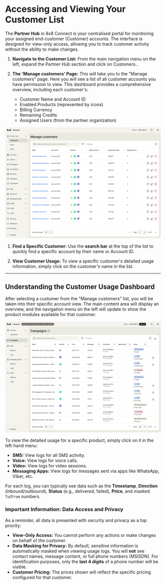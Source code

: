 # Accessing and Viewing Your Customer List

The **Partner Hub** in 8x8 Connect is your centralised portal for monitoring your assigned end-customer (Customer) accounts. The interface is designed for view-only access, allowing you to track customer activity without the ability to make changes.

1. **Navigate to the Customer List:** From the main navigation menu on the left, expand the Partner Hub section and click on Customers..

2. **The 'Manage customers' Page:** This will take you to the "Manage customers" page. Here you will see a list of all customer accounts you have permission to view. This dashboard provides a comprehensive overview, including each customer's:

    - Customer Name and Account ID
    - Enabled Products (represented by icons)
    - Billing Currency
    - Remaining Credits
    - Assigned Users (from the partner organization)

![Manage customers](../images/aab83bcb12042396348f186904c8c6f5723fe6e679d85179a891a00fb0140f20-Manage_customers_1.png)

1. **Find a Specific Customer:** Use the **search bar** at the top of the list to quickly find a specific account by their name or Account ID.

2. **View Customer Usage:** To view a specific customer's detailed usage information, simply click on the customer's name in the list.

***

## Understanding the Customer Usage Dashboard

After selecting a customer from the "Manage customers" list, you will be taken into their specific account view. The main content area will display an overview, and the navigation menu on the left will update to show the product modules available for that customer.

![view customer non admin role](../images/050fa707fde893e4dee4b59215cea9e8926cc8ea629a0a30f1883874a21a8e31-view-customer_non-admin-role.png)

To view the detailed usage for a specific product, simply click on it in the left-hand menu:

- **SMS:** View logs for all SMS activity.
- **Voice:** View logs for voice calls.
- **Video:** View logs for video sessions.
- **Messaging Apps:** View logs for messages sent via apps like WhatsApp, Viber, etc.

For each log, you can typically see data such as the **Timestamp**, **Direction** (inbound/outbound), **Status** (e.g., delivered, failed), **Price**, and masked `To`/`From` numbers.

### Important Information: Data Access and Privacy

As a reminder, all data is presented with security and privacy as a top priority:

- **View-Only Access:** You cannot perform any actions or make changes on behalf of the customer.
- **Data Masking for Privacy:** By default, sensitive information is automatically masked when viewing usage logs. You will **not** see contact names, message content, or full phone numbers (MSISDN). For identification purposes, only the **last 4 digits** of a phone number will be visible.
- **Customer Pricing:** The prices shown will reflect the specific pricing configured for that customer.
